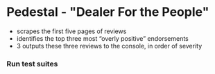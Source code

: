 # Pedestal - "Dealer For the People"

- scrapes the first five pages of reviews
- identifies the top three most “overly positive” endorsements 
- 3 outputs these three reviews to the console, in order of severity




### Run test suites

